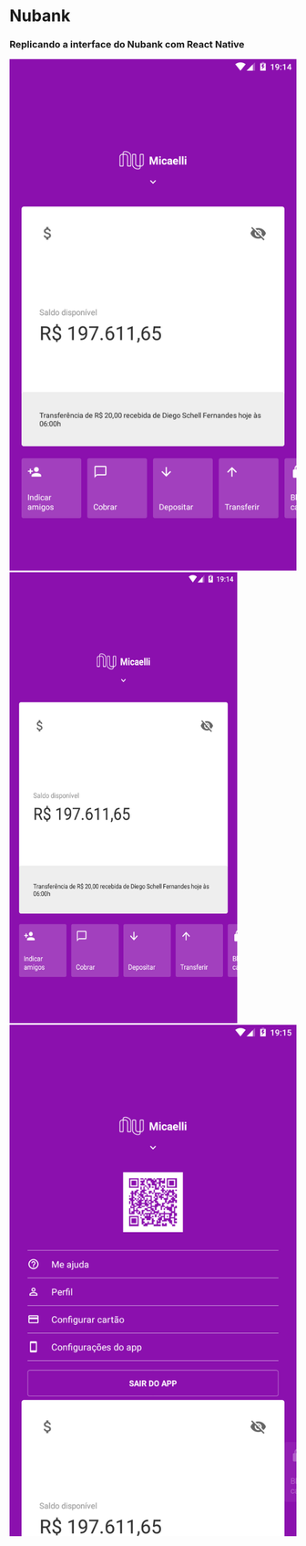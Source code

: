 # Nubank
### Replicando a interface do Nubank com React Native


![interface-nubank](https://github.com/MicaelliMedeiros/Nubank/blob/master/interface.png)
<img src="https://github.com/MicaelliMedeiros/Nubank/blob/master/interface.png" width="400" height="790">
![menu-nubank](https://github.com/MicaelliMedeiros/Nubank/blob/master/menu.png)

